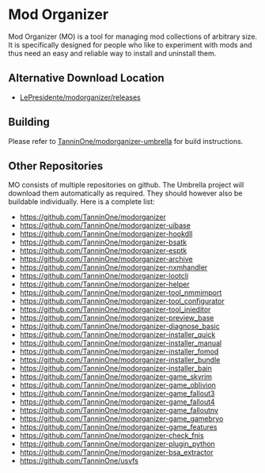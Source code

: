 # Mod Organizer

Mod Organizer (MO) is a tool for managing mod collections of arbitrary size. It is specifically designed for people who like to experiment with mods and thus need an easy and reliable way to install and uninstall them.

## Alternative Download Location

* [LePresidente/modorganizer/releases](https://github.com/LePresidente/modorganizer/releases)

## Building

Please refer to [TanninOne/modorganizer-umbrella](https://github.com/TanninOne/modorganizer-umbrella) for build instructions.

## Other Repositories

MO consists of multiple repositories on github. The Umbrella project will download them automatically as required. They should however also be buildable individually.
Here is a complete list:
* https://github.com/TanninOne/modorganizer
* https://github.com/TanninOne/modorganizer-uibase
* https://github.com/TanninOne/modorganizer-hookdll
* https://github.com/TanninOne/modorganizer-bsatk
* https://github.com/TanninOne/modorganizer-esptk
* https://github.com/TanninOne/modorganizer-archive
* https://github.com/TanninOne/modorganizer-nxmhandler
* https://github.com/TanninOne/modorganizer-lootcli
* https://github.com/TanninOne/modorganizer-helper
* https://github.com/TanninOne/modorganizer-tool_nmmimport
* https://github.com/TanninOne/modorganizer-tool_configurator
* https://github.com/TanninOne/modorganizer-tool_inieditor
* https://github.com/TanninOne/modorganizer-preview_base
* https://github.com/TanninOne/modorganizer-diagnose_basic
* https://github.com/TanninOne/modorganizer-installer_quick
* https://github.com/TanninOne/modorganizer-installer_manual
* https://github.com/TanninOne/modorganizer-installer_fomod
* https://github.com/TanninOne/modorganizer-installer_bundle
* https://github.com/TanninOne/modorganizer-installer_bain
* https://github.com/TanninOne/modorganizer-game_skyrim
* https://github.com/TanninOne/modorganizer-game_oblivion
* https://github.com/TanninOne/modorganizer-game_fallout3
* https://github.com/TanninOne/modorganizer-game_fallout4
* https://github.com/TanninOne/modorganizer-game_falloutnv
* https://github.com/TanninOne/modorganizer-game_gamebryo
* https://github.com/TanninOne/modorganizer-game_features
* https://github.com/TanninOne/modorganizer-check_fnis
* https://github.com/TanninOne/modorganizer-plugin_python
* https://github.com/TanninOne/modorganizer-bsa_extractor
* https://github.com/TanninOne/usvfs
